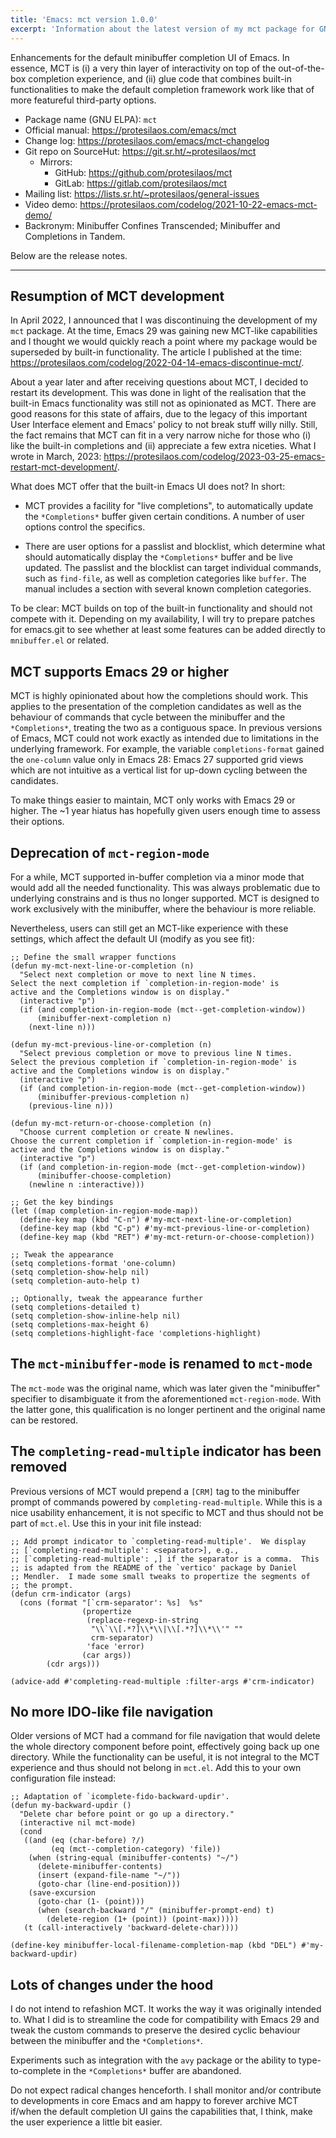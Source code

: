 ```yaml
---
title: 'Emacs: mct version 1.0.0'
excerpt: 'Information about the latest version of my mct package for GNU Emacs.'
---
```


Enhancements for the default minibuffer completion UI of Emacs.  In
essence, MCT is (i) a very thin layer of interactivity on top of the
out-of-the-box completion experience, and (ii) glue code that combines
built-in functionalities to make the default completion framework work
like that of more featureful third-party options.

+ Package name (GNU ELPA): `mct`
+ Official manual: <https://protesilaos.com/emacs/mct>
+ Change log: <https://protesilaos.com/emacs/mct-changelog>
+ Git repo on SourceHut: <https://git.sr.ht/~protesilaos/mct>
  - Mirrors:
    + GitHub: <https://github.com/protesilaos/mct>
    + GitLab: <https://gitlab.com/protesilaos/mct>
+ Mailing list: <https://lists.sr.ht/~protesilaos/general-issues>
+ Video demo: <https://protesilaos.com/codelog/2021-10-22-emacs-mct-demo/>
+ Backronym: Minibuffer Confines Transcended; Minibuffer and
  Completions in Tandem.

Below are the release notes.

* * *

## Resumption of MCT development

In April 2022, I announced that I was discontinuing the development of
my `mct` package.  At the time, Emacs 29 was gaining new MCT-like
capabilities and I thought we would quickly reach a point where my
package would be superseded by built-in functionality.  The article I
published at the time:
<https://protesilaos.com/codelog/2022-04-14-emacs-discontinue-mct/>.

About a year later and after receiving questions about MCT, I decided
to restart its development.  This was done in light of the realisation
that the built-in Emacs functionality was still not as opinionated as
MCT.  There are good reasons for this state of affairs, due to the
legacy of this important User Interface element and Emacs' policy to
not break stuff willy nilly.  Still, the fact remains that MCT can fit
in a very narrow niche for those who (i) like the built-in completions
and (ii) appreciate a few extra niceties.  What I wrote in March, 2023:
<https://protesilaos.com/codelog/2023-03-25-emacs-restart-mct-development/>.

What does MCT offer that the built-in Emacs UI does not?  In short:

-   MCT provides a facility for "live completions", to automatically
    update the `*Completions*` buffer given certain conditions.  A
    number of user options control the specifics.

-   There are user options for a passlist and blocklist, which determine
    what should automatically display the `*Completions*` buffer and be
    live updated.  The passlist and the blocklist can target individual
    commands, such as `find-file`, as well as completion categories like
    `buffer`.  The manual includes a section with several known
    completion categories.

To be clear: MCT builds on top of the built-in functionality and
should not compete with it.  Depending on my availability, I will try
to prepare patches for emacs.git to see whether at least some features
can be added directly to `mnibuffer.el` or related.


## MCT supports Emacs 29 or higher

MCT is highly opinionated about how the completions should work.  This
applies to the presentation of the completion candidates as well as
the behaviour of commands that cycle between the minibuffer and the
`*Completions*`, treating the two as a contiguous space.  In previous
versions of Emacs, MCT could not work exactly as intended due to
limitations in the underlying framework.  For example, the variable
`completions-format` gained the `one-column` value only in Emacs 28:
Emacs 27 supported grid views which are not intuitive as a vertical
list for up-down cycling between the candidates.

To make things easier to maintain, MCT only works with Emacs 29 or
higher.  The ~1 year hiatus has hopefully given users enough time to
assess their options.


## Deprecation of `mct-region-mode`

For a while, MCT supported in-buffer completion via a minor mode that
would add all the needed functionality.  This was always problematic
due to underlying constrains and is thus no longer supported.  MCT is
designed to work exclusively with the minibuffer, where the behaviour
is more reliable.

Nevertheless, users can still get an MCT-like experience with these
settings, which affect the default UI (modify as you see fit):

```elisp
;; Define the small wrapper functions
(defun my-mct-next-line-or-completion (n)
  "Select next completion or move to next line N times.
Select the next completion if `completion-in-region-mode' is
active and the Completions window is on display."
  (interactive "p")
  (if (and completion-in-region-mode (mct--get-completion-window))
      (minibuffer-next-completion n)
    (next-line n)))

(defun my-mct-previous-line-or-completion (n)
  "Select previous completion or move to previous line N times.
Select the previous completion if `completion-in-region-mode' is
active and the Completions window is on display."
  (interactive "p")
  (if (and completion-in-region-mode (mct--get-completion-window))
      (minibuffer-previous-completion n)
    (previous-line n)))

(defun my-mct-return-or-choose-completion (n)
  "Choose current completion or create N newlines.
Choose the current completion if `completion-in-region-mode' is
active and the Completions window is on display."
  (interactive "p")
  (if (and completion-in-region-mode (mct--get-completion-window))
      (minibuffer-choose-completion)
    (newline n :interactive)))

;; Get the key bindings
(let ((map completion-in-region-mode-map))
  (define-key map (kbd "C-n") #'my-mct-next-line-or-completion)
  (define-key map (kbd "C-p") #'my-mct-previous-line-or-completion)
  (define-key map (kbd "RET") #'my-mct-return-or-choose-completion))

;; Tweak the appearance
(setq completions-format 'one-column)
(setq completion-show-help nil)
(setq completion-auto-help t)

;; Optionally, tweak the appearance further
(setq completions-detailed t)
(setq completion-show-inline-help nil)
(setq completions-max-height 6)
(setq completions-highlight-face 'completions-highlight)
```

## The `mct-minibuffer-mode` is renamed to `mct-mode`

The `mct-mode` was the original name, which was later given the
"minibuffer" specifier to disambiguate it from the aforementioned
`mct-region-mode`.  With the latter gone, this qualification is no
longer pertinent and the original name can be restored.


## The `completing-read-multiple` indicator has been removed

Previous versions of MCT would prepend a `[CRM]` tag to the minibuffer
prompt of commands powered by `completing-read-multiple`.  While this
is a nice usability enhancement, it is not specific to MCT and thus
should not be part of `mct.el`.  Use this in your init file instead:

```elisp
;; Add prompt indicator to `completing-read-multiple'.  We display
;; [`completing-read-multiple': <separator>], e.g.,
;; [`completing-read-multiple': ,] if the separator is a comma.  This
;; is adapted from the README of the `vertico' package by Daniel
;; Mendler.  I made some small tweaks to propertize the segments of
;; the prompt.
(defun crm-indicator (args)
  (cons (format "[`crm-separator': %s]  %s"
                (propertize
                 (replace-regexp-in-string
                  "\\`\\[.*?]\\*\\|\\[.*?]\\*\\'" ""
                  crm-separator)
                 'face 'error)
                (car args))
        (cdr args)))

(advice-add #'completing-read-multiple :filter-args #'crm-indicator)
```

## No more IDO-like file navigation

Older versions of MCT had a command for file navigation that would
delete the whole directory component before point, effectively going
back up one directory.  While the functionality can be useful, it is not
integral to the MCT experience and thus should not belong in `mct.el`.
Add this to your own configuration file instead:

```elisp
;; Adaptation of `icomplete-fido-backward-updir'.
(defun my-backward-updir ()
  "Delete char before point or go up a directory."
  (interactive nil mct-mode)
  (cond
   ((and (eq (char-before) ?/)
         (eq (mct--completion-category) 'file))
    (when (string-equal (minibuffer-contents) "~/")
      (delete-minibuffer-contents)
      (insert (expand-file-name "~/"))
      (goto-char (line-end-position)))
    (save-excursion
      (goto-char (1- (point)))
      (when (search-backward "/" (minibuffer-prompt-end) t)
        (delete-region (1+ (point)) (point-max)))))
   (t (call-interactively 'backward-delete-char))))

(define-key minibuffer-local-filename-completion-map (kbd "DEL") #'my-backward-updir)
```

## Lots of changes under the hood

I do not intend to refashion MCT.  It works the way it was originally
intended to.  What I did is to streamline the code for compatibility
with Emacs 29 and tweak the custom commands to preserve the desired
cyclic behaviour between the minibuffer and the `*Completions*`.

Experiments such as integration with the `avy` package or the ability
to type-to-complete in the `*Completions*` buffer are abandoned.

Do not expect radical changes henceforth.  I shall monitor and/or
contribute to developments in core Emacs and am happy to forever
archive MCT if/when the default completion UI gains the capabilities
that, I think, make the user experience a little bit easier.
